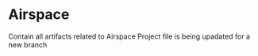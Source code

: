 # Airspace
Contain all artifacts related to Airspace Project
file is being upadated for a new branch
